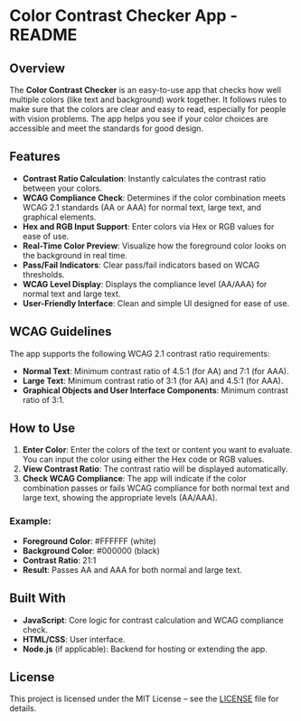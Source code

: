 # Color Contrast Checker App - README

## Overview

The **Color Contrast Checker** is an easy-to-use app that checks how well multiple colors (like text and background) work together. It follows rules to make sure that the colors are clear and easy to read, especially for people with vision problems. The app helps you see if your color choices are accessible and meet the standards for good design.

## Features

- **Contrast Ratio Calculation**: Instantly calculates the contrast ratio between your colors.
- **WCAG Compliance Check**: Determines if the color combination meets WCAG 2.1 standards (AA or AAA) for normal text, large text, and graphical elements.
- **Hex and RGB Input Support**: Enter colors via Hex or RGB values for ease of use.
- **Real-Time Color Preview**: Visualize how the foreground color looks on the background in real time.
- **Pass/Fail Indicators**: Clear pass/fail indicators based on WCAG thresholds.
- **WCAG Level Display**: Displays the compliance level (AA/AAA) for normal text and large text.
- **User-Friendly Interface**: Clean and simple UI designed for ease of use.

## WCAG Guidelines

The app supports the following WCAG 2.1 contrast ratio requirements:

- **Normal Text**: Minimum contrast ratio of 4.5:1 (for AA) and 7:1 (for AAA).
- **Large Text**: Minimum contrast ratio of 3:1 (for AA) and 4.5:1 (for AAA).
- **Graphical Objects and User Interface Components**: Minimum contrast ratio of 3:1.

## How to Use

1. **Enter Color**: Enter the colors of the text or content you want to evaluate. You can input the color using either the Hex code or RGB values.
2. **View Contrast Ratio**: The contrast ratio will be displayed automatically.
3. **Check WCAG Compliance**: The app will indicate if the color combination passes or fails WCAG compliance for both normal text and large text, showing the appropriate levels (AA/AAA).

### Example:

- **Foreground Color**: #FFFFFF (white)
- **Background Color**: #000000 (black)
- **Contrast Ratio**: 21:1
- **Result**: Passes AA and AAA for both normal and large text.

## Built With

- **JavaScript**: Core logic for contrast calculation and WCAG compliance check.
- **HTML/CSS**: User interface.
- **Node.js** (if applicable): Backend for hosting or extending the app.

## License

This project is licensed under the MIT License – see the [LICENSE](LICENSE) file for details.
